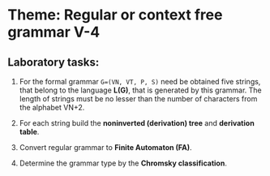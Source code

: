 # Theme: Regular or context free grammar V-4

## Laboratory tasks:

1. For the formal grammar `G=(VN, VT, P, S)` need be obtained five strings, that belong to the
language **L(G)**, that is generated by this grammar. The length of strings must be no lesser than
the number of characters from the alphabet VN+2.

2. For each string build the **noninverted (derivation) tree** and **derivation table**.

3. Convert regular grammar to **Finite Automaton (FA)**.

4. Determine the grammar type by the **Chromsky classification**.

